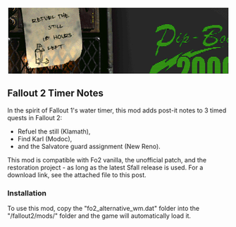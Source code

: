 <p align="center"><img src="fo2_pip_timers.png" alt="Fallout 2 Timer Notes"/></p>

Fallout 2 Timer Notes
------------------

In the spirit of Fallout 1's water timer, this mod adds post-it notes to 3 timed quests in Fallout 2:
- Refuel the still (Klamath),
- Find Karl (Modoc),
- and the Salvatore guard assignment (New Reno).

This mod is compatible with Fo2 vanilla, the unofficial patch, and the restoration project - as long as the latest Sfall release is used. For a download link, see the attached file to this post.

### Installation
To use this mod, copy the "fo2_alternative_wm.dat" folder into the "/fallout2/mods/" folder and the game will automatically load it.
